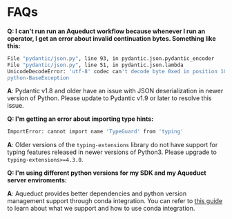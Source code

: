 # FAQs

**Q: I can't run run an Aqueduct workflow because whenever I run an operator, I get an error about invalid continuation bytes. Something like this:**&#x20;

```bash
File "pydantic/json.py", line 93, in pydantic.json.pydantic_encoder
File "pydantic/json.py", line 51, in pydantic.json.lambda
UnicodeDecodeError: 'utf-8' codec can't decode byte 0xed in position 10: invalid continuation byte
python-BaseException
```

**A**: Pydantic v1.8 and older have an issue with JSON deserialization in newer version of Python. Please update to Pydantic v1.9 or later to resolve this issue.

**Q: I'm getting an error about importing type hints:**&#x20;

```bash
ImportError: cannot import name 'TypeGuard' from 'typing' 
```

**A**: Older versions of the `typing-extensions` library do not have support for typing features released in newer versions of Python3. Please upgrade to `typing-extensions>=4.3.0`.

**Q: I'm using different python versions for my SDK and my Aqueduct server enviroments:**&#x20;

**A**: Aqueduct provides better dependencies and python version management support through conda integration. You can refer to [this guide](./operators/using-conda.md) to learn about what we support and how to use conda integration.

